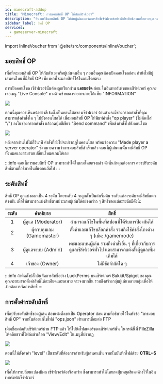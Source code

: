 ```yaml
---
id: minecraft-addop
title: "Minecraft: การมอบสิทธิ์ OP ให้กับเซิร์ฟเวอร์"
description: "ค้นพบวิธีมอบสิทธิ์ OP ให้กับผู้เล่นและจัดการสิทธิ์เซิร์ฟเวอร์อย่างมีประสิทธิภาพเพื่อควบคุมเกมได้ดียิ่งขึ้น → เรียนรู้เพิ่มเติมตอนนี้"
sidebar_label: สิทธิ์ OP
services:
  - gameserver-minecraft
---
```


import InlineVoucher from '@site/src/components/InlineVoucher';

<InlineVoucher />

## มอบสิทธิ์ OP

เพื่อที่จะมอบสิทธิ์ OP ให้กับตัวเองหรือผู้เล่นคนอื่น ๆ ก่อนอื่นคุณต้องเปิดคอนโซลก่อน ถ้ายังไม่มีผู้เล่นคนไหนที่มีสิทธิ์ OP เพียงพอที่จะมอบสิทธิ์ได้ในเกมโดยตรง


การเปิดคอนโซล เซิร์ฟเวอร์นั้นต้องถูกเรียกผ่าน **แดชบอร์ด** ก่อน ในอินเทอร์เฟซของเซิร์ฟเวอร์ คุณจะเจอเมนู "Live Console" ทางด้านซ้ายของรายการภายใต้แท็บ "INFORMATION"

![](https://screensaver01.zap-hosting.com/index.php/s/PAaZQPXF75aW4Bi/preview)

ตอนนี้คุณควรเห็นหน้าต่างสีเข้มซึ่งเป็นคอนโซลของเซิร์ฟเวอร์ ด้านล่างจะมีช่องกรอกคำสั่งที่คุณสามารถส่งคำสั่งใด ๆ ไปยังคอนโซลได้ เพื่อมอบสิทธิ์ OP ให้พิมพ์คำสั่ง "op player" (ไม่ต้องใส่ "/") ลงในช่องกรอกคำสั่ง แล้วกดปุ่มสีเขียว "Send command" เพื่อส่งคำสั่งไปยังคอนโซล

![](https://screensaver01.zap-hosting.com/index.php/s/myba237CL5XMfKi/preview)

หลังจากผ่านไปไม่กี่วินาที คำสั่งที่ส่งไปจะปรากฏในคอนโซล พร้อมข้อความ "Made player a server operator" ซึ่งหมายความว่าการมอบสิทธิ์สำเร็จแล้ว ตอนนี้ผู้เล่นคนนั้นจะมีสิทธิ์ OP ทั้งหมดและสามารถเปลี่ยนโหมดเกมได้เลย

:::info
ตอนนี้การมอบสิทธิ์ OP สามารถทำได้ในเกมโดยตรงแล้ว ดังนั้นถ้าคุณต้องการ ควรปรับระดับสิทธิ์ตามที่อธิบายในขั้นตอนถัดไป
:::

## ระดับสิทธิ์

สิทธิ์ OP ถูกแบ่งออกเป็น 4 ระดับ โดยระดับ 4 จะถูกตั้งเป็นค่าเริ่มต้น ระดับแต่ละระดับจะมีสิทธิ์แตกต่างกัน เพื่อให้สามารถแบ่งสิทธิ์ตามประเภทผู้เล่นได้อย่างคร่าว ๆ สิทธิ์ของแต่ละระดับมีดังนี้:

| ระดับ | คำอธิบาย | สิทธิ์ |
| :-----: |:-------------:| :-----:|
| 1 | ผู้ดูแล (Moderator) | สามารถแก้ไขในพื้นที่สปอนที่ได้รับการป้องกันได้ |
| 2 | ผู้ควบคุมเกม (Gamemaster) | ตั้งค่าและแก้ไขบล็อกคำสั่ง รวมถึงใช้คำสั่งโกงต่าง ๆ (เช่น: /gamemode) |
| 3 | ผู้ดูแลระบบ (Admin) | เตะและแบนผู้เล่น รวมถึงคำสั่งอื่น ๆ ที่เกี่ยวกับการดูแลเซิร์ฟเวอร์ทั่วไป และสามารถแต่งตั้งผู้ดูแลเพิ่มเติมได้ |
| 4 | เจ้าของ (Owner) | ไม่มีข้อจำกัดใด ๆ |

:::info
ถ้าติดตั้งปลั๊กอินจัดการสิทธิ์อย่าง LuckPerms บนเซิร์ฟเวอร์ Bukkit/Spigot ของคุณ คุณจะสามารถตั้งค่าสิทธิ์ได้ละเอียดและเฉพาะเจาะจงมากขึ้น รวมถึงสร้างกลุ่มผู้เล่นหลายกลุ่มเพื่อให้ง่ายต่อการจัดการสิทธิ์
:::

## การตั้งค่าระดับสิทธิ์

เพื่อปรับระดับสิทธิ์ของผู้เล่น ต้องแต่งตั้งเขาเป็น Operator ก่อน ตามที่อธิบายไว้ในหัวข้อ "การมอบสิทธิ์ OP" จากนั้นต้องแก้ไขไฟล์ "ops.json" ผ่านการเชื่อมต่อ FTP

เมื่อเชื่อมต่อกับเซิร์ฟเวอร์ผ่าน FTP แล้ว ให้ไปยังโฟลเดอร์ของเซิร์ฟเวอร์นั้น ในกรณีนี้ที่ FileZilla ให้คลิกขวาที่ไฟล์แล้วเลือก "View/Edit" ในเมนูที่ปรากฏ

![](https://screensaver01.zap-hosting.com/index.php/s/TTeL8WqnQfrdEDq/preview)

ตอนนี้ให้ตั้งค่าค่า "level" เป็นระดับที่ต้องการสำหรับผู้เล่นคนนั้น จากนั้นบันทึกไฟล์ด้วย **CTRL+S**

![](https://screensaver01.zap-hosting.com/index.php/s/WKQkAR3oALsSNAc/preview)

เพื่อให้การเปลี่ยนแปลงมีผล เซิร์ฟเวอร์ต้องรีสตาร์ท ซึ่งสามารถทำได้โดยกดปุ่มหยุดสีแดงค้างไว้ในอินเทอร์เฟซเซิร์ฟเวอร์

<InlineVoucher />